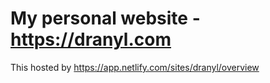 # My personal website - https://dranyl.com

This hosted by https://app.netlify.com/sites/dranyl/overview

